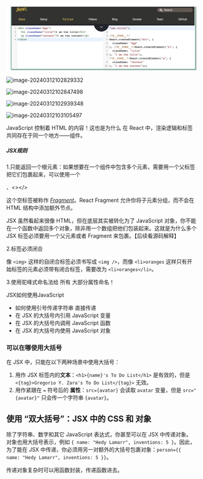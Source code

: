 ![alt text](image-2.png)

![image-20240312102829332](C:\Users\liqian\AppData\Roaming\Typora\typora-user-images\image-20240312102829332.png)

![image-20240312102847498](C:\Users\liqian\AppData\Roaming\Typora\typora-user-images\image-20240312102847498.png)

![image-20240312102939348](C:\Users\liqian\AppData\Roaming\Typora\typora-user-images\image-20240312102939348.png)

![image-20240312103105497](C:\Users\liqian\AppData\Roaming\Typora\typora-user-images\image-20240312103105497.png)

JavaScript 控制着 HTML 的内容！这也是为什么 在 React 中，渲染逻辑和标签共同存在于同一个地方——组件。

##### JSX规则

1.只能返回一个根元素：如果想要在一个组件中包含多个元素，需要用一个父标签把它们包裹起来，可以使用一个<div></div>、<></>

这个空标签被称作 *[Fragment](https://zh-hans.react.dev/reference/react/Fragment)*。React Fragment 允许你将子元素分组，而不会在 HTML 结构中添加额外节点。

JSX 虽然看起来很像 HTML，但在底层其实被转化为了 JavaScript 对象，你不能在一个函数中返回多个对象，除非用一个数组把他们包装起来。这就是为什么多个 JSX 标签必须要用一个父元素或者 Fragment 来包裹。【后续看源码解释】

2.标签必须闭合

像 `<img>` 这样的自闭合标签必须书写成 `<img />`，而像 `<li>oranges` 这样只有开始标签的元素必须带有闭合标签，需要改为 `<li>oranges</li>`。

3.使用驼峰式命名法给 所有 大部分属性命名！ 

JSX如何使用JavaScript

- 如何使用引号传递字符串 直接传递
- 在 JSX 的大括号内引用 JavaScript 变量 
- 在 JSX 的大括号内调用 JavaScript 函数
- 在 JSX 的大括号内使用 JavaScript 对象

### 可以在哪使用大括号 

在 JSX 中，只能在以下两种场景中使用大括号：

1. 用作 JSX 标签内的**文本**：`<h1>{name}'s To Do List</h1>` 是有效的，但是 `<{tag}>Gregorio Y. Zara's To Do List</{tag}>` 无效。
2. 用作紧跟在 `=` 符号后的 **属性**：`src={avatar}` 会读取 `avatar` 变量，但是 `src="{avatar}"` 只会传一个字符串 `{avatar}`。

## 使用 “双大括号”：JSX 中的 CSS 和 对象 

除了字符串、数字和其它 JavaScript 表达式，你甚至可以在 JSX 中传递对象。对象也用大括号表示，例如 `{ name: "Hedy Lamarr", inventions: 5 }`。因此，为了能在 JSX 中传递，你必须用另一对额外的大括号包裹对象：`person={{ name: "Hedy Lamarr", inventions: 5 }}`。

传递对象复杂时可以用函数封装，传递函数进去。
